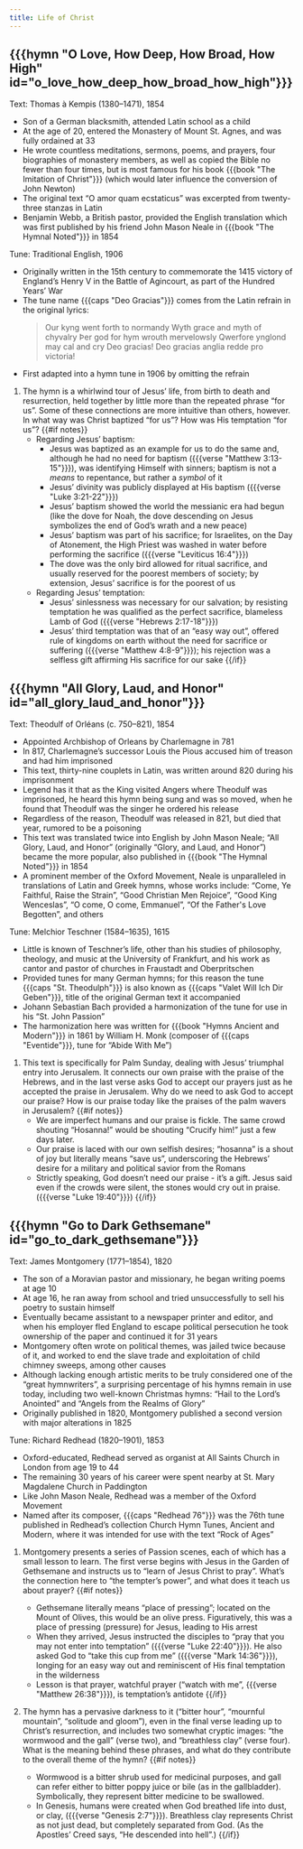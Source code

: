 ```yaml
---
title: Life of Christ
---
```

## {{{hymn "O Love, How Deep, How Broad, How High" id="o_love_how_deep_how_broad_how_high"}}}

Text: Thomas à Kempis (1380–1471), 1854
 - Son of a German blacksmith, attended Latin school as a child
 - At the age of 20, entered the Monastery of Mount St. Agnes, and was fully ordained at 33
 - He wrote countless meditations, sermons, poems, and prayers, four biographies of monastery members, as well as copied the Bible no fewer than four times, but is most famous for his book {{{book "The Imitation of Christ"}}} (which would later influence the conversion of John Newton)
 - The original text “O amor quam ecstaticus” was excerpted from twenty-three stanzas in Latin
 - Benjamin Webb, a British pastor, provided the English translation which was first published by his friend John Mason Neale in {{{book "The Hymnal Noted"}}} in 1854

Tune: Traditional English, 1906
 - Originally written in the 15th century to commemorate the 1415 victory of England’s Henry V in the Battle of Agincourt, as part of the Hundred Years’ War
 - The tune name {{{caps "Deo Gracias"}}} comes from the Latin refrain in the original lyrics:
	> Our kyng went forth to normandy
	> Wyth grace and myth of chyvalry
	> Þer god for hym wrouth mervelowsly
	> Qwerfore ynglond may cal and cry
	> Deo gracias! Deo gracias anglia redde pro victoria!
 - First adapted into a hymn tune in 1906 by omitting the refrain

1. The hymn is a whirlwind tour of Jesus’ life, from birth to death and resurrection, held together by little more than the repeated phrase “for us”. Some of these connections are more intuitive than others, however. In what way was Christ baptized “for us”? How was His temptation “for us”?
{{#if notes}}
	- Regarding Jesus’ baptism:
		- Jesus was baptized as an example for us to do the same and, although he had no need for baptism ({{{verse "Matthew 3:13-15"}}}), was identifying Himself with sinners; baptism is not a *means* to repentance, but rather a *symbol* of it
		- Jesus’ divinity was publicly displayed at His baptism ({{{verse "Luke 3:21-22"}}})
		- Jesus’ baptism showed the world the messianic era had begun (like the dove for Noah, the dove descending on Jesus symbolizes the end of God’s wrath and a new peace)
		- Jesus’ baptism was part of his sacrifice; for Israelites, on the Day of Atonement, the High Priest was washed in water before performing the sacrifice ({{{verse "Leviticus 16:4"}}})
		- The dove was the only bird allowed for ritual sacrifice, and usually reserved for the poorest members of society; by extension, Jesus’ sacrifice is for the poorest of us
	- Regarding Jesus’ temptation:
		- Jesus’ sinlessness was necessary for our salvation; by resisting temptation he was qualified as the perfect sacrifice, blameless Lamb of God ({{{verse "Hebrews 2:17-18"}}})
		- Jesus’ third temptation was that of an “easy way out”, offered rule of kingdoms on earth without the need for sacrifice or suffering ({{{verse "Matthew 4:8-9"}}}); his rejection was a selfless gift affirming His sacrifice for our sake
{{/if}}

## {{{hymn "All Glory, Laud, and Honor" id="all_glory_laud_and_honor"}}}

Text: Theodulf of Orléans (c. 750–821), 1854
 - Appointed Archbishop of Orleans by Charlemagne in 781
 - In 817, Charlemagne’s successor Louis the Pious accused him of treason and had him imprisoned
 - This text, thirty-nine couplets in Latin, was written around 820 during his imprisonment
 - Legend has it that as the King visited Angers where Theodulf was imprisoned, he heard this hymn being sung and was so moved, when he found that Theodulf was the singer he ordered his release
 - Regardless of the reason, Theodulf was released in 821, but died that year, rumored to be a poisoning
 - This text was translated twice into English by John Mason Neale; “All Glory, Laud, and Honor” (originally “Glory, and Laud, and Honor”) became the more popular, also published in {{{book "The Hymnal Noted"}}} in 1854
 - A prominent member of the Oxford Movement, Neale is unparalleled in translations of Latin and Greek hymns, whose works include: “Come, Ye Faithful, Raise the Strain”, “Good Christian Men Rejoice”, “Good King Wenceslas”, “O come, O come, Emmanuel”, “Of the Father's Love Begotten”, and others

Tune: Melchior Teschner (1584–1635), 1615
 - Little is known of Teschner’s life, other than his studies of philosophy, theology, and music at the University of Frankfurt, and his work as cantor and pastor of churches in Fraustadt and Oberpritschen
 - Provided tunes for many German hymns; for this reason the tune {{{caps "St. Theodulph"}}} is also known as {{{caps "Valet Will Ich Dir Geben"}}}, title of the original German text it accompanied
 - Johann Sebastian Bach provided a harmonization of the tune for use in his “St. John Passion”
 - The harmonization here was written for {{{book "Hymns Ancient and Modern"}}} in 1861 by William H. Monk (composer of {{{caps "Eventide"}}}, tune for “Abide With Me”)

1. This text is specifically for Palm Sunday, dealing with Jesus’ triumphal entry into Jerusalem. It connects our own praise with the praise of the Hebrews, and in the last verse asks God to accept our prayers just as he accepted the praise in Jerusalem. Why do we need to ask God to accept our praise? How is our praise today like the praises of the palm wavers in Jerusalem?
{{#if notes}}
	- We are imperfect humans and our praise is fickle. The same crowd shouting “Hosanna!” would be shouting “Crucify him!” just a few days later.
	- Our praise is laced with our own selfish desires; “hosanna” is a shout of joy but literally means “save us”, underscoring the Hebrews’ desire for a military and political savior from the Romans
	- Strictly speaking, God doesn’t need our praise - it’s a gift. Jesus said even if the crowds were silent, the stones would cry out in praise. ({{{verse "Luke 19:40"}}})
{{/if}}

## {{{hymn "Go to Dark Gethsemane" id="go_to_dark_gethsemane"}}}

Text: James Montgomery (1771–1854), 1820
 - The son of a Moravian pastor and missionary, he began writing poems at age 10
 - At age 16, he ran away from school and tried unsuccessfully to sell his poetry to sustain himself
 - Eventually became assistant to a newspaper printer and editor, and when his employer fled England to escape political persecution he took ownership of the paper and continued it for 31 years
 - Montgomery often wrote on political themes, was jailed twice because of it, and worked to end the slave trade and exploitation of child chimney sweeps, among other causes
 - Although lacking enough artistic merits to be truly considered one of the “great hymnwriters”, a surprising percentage of his hymns remain in use today, including two well-known Christmas hymns: “Hail to the Lord’s Anointed” and “Angels from the Realms of Glory”
 - Originally published in 1820, Montgomery published a second version with major alterations in 1825

Tune: Richard Redhead (1820–1901), 1853
 - Oxford-educated, Redhead served as organist at All Saints Church in London from age 19 to 44
 - The remaining 30 years of his career were spent nearby at St. Mary Magdalene Church in Paddington
 - Like John Mason Neale, Redhead was a member of the Oxford Movement
 - Named after its composer, {{{caps "Redhead 76"}}} was the 76th tune published in Redhead’s collection Church Hymn Tunes, Ancient and Modern, where it was intended for use with the text “Rock of Ages”

1. Montgomery presents a series of Passion scenes, each of which has a small lesson to learn. The first verse begins with Jesus in the Garden of Gethsemane and instructs us to “learn of Jesus Christ to pray”. What’s the connection here to “the tempter’s power”, and what does it teach us about prayer?
{{#if notes}}
	- Gethsemane literally means “place of pressing”; located on the Mount of Olives, this would be an olive press. Figuratively, this was a place of pressing (pressure) for Jesus, leading to His arrest
	- When they arrived, Jesus instructed the disciples to “pray that you may not enter into temptation” ({{{verse "Luke 22:40"}}}). He also asked God to “take this cup from me” ({{{verse "Mark 14:36"}}}), longing for an easy way out and reminiscent of His final temptation in the wilderness
	- Lesson is that prayer, watchful prayer (“watch with me”, {{{verse "Matthew 26:38"}}}), is temptation’s antidote
{{/if}}

2. The hymn has a pervasive darkness to it (“bitter hour”, “mournful mountain”, “solitude and gloom”), even in the final verse leading up to Christ’s resurrection, and includes two somewhat cryptic images: “the wormwood and the gall” (verse two), and “breathless clay” (verse four). What is the meaning behind these phrases, and what do they contribute to the overall theme of the hymn?
{{#if notes}}
	- Wormwood is a bitter shrub used for medicinal purposes, and gall can refer either to bitter poppy juice or bile (as in the gallbladder). Symbolically, they represent bitter medicine to be swallowed.
	- In Genesis, humans were created when God breathed life into dust, or clay, ({{{verse "Genesis 2:7"}}}). Breathless clay represents Christ as not just dead, but completely separated from God. (As the Apostles’ Creed says, “He descended into hell”.)
{{/if}}

